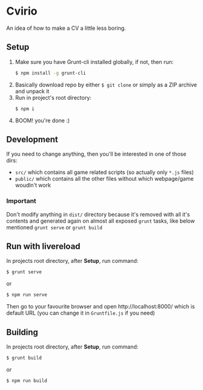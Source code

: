 Cvirio
======

An idea of how to make a CV a little less boring.

Setup
-----


1. Make sure you have Grunt-cli installed globally, if not, then run:
    ```bash
    $ npm install -g grunt-cli
    ```
1. Basically download repo by either `$ git clone` or simply as a ZIP archive and unpack it
1. Run in project's root directory:
    ```bash
    $ npm i
    ```
1. BOOM! you're done :)

Development
-----------

If you need to change anything, then you'll be interested in one of those dirs:

* `src/` which contains all game related scripts (so actually only `*.js` files)
* `public/` which contains all the other files without which webpage/game woudln't work


### Important
Don't modify anything in `dist/` directory because it's removed with all it's contents and generated again on almost all exposed `grunt` tasks, like below mentioned `grunt serve` or `grunt build`

Run with livereload
-------------------

In projects root directory, after **Setup**, run command:
```bash
$ grunt serve
```

or

```bash
$ npm run serve
```

Then go to your favourite browser and open http://localhost:8000/ which is default URL (you can change it in `Gruntfile.js` if you need)

Building
--------

In projects root directory, after **Setup**, run command:
```bash
$ grunt build
```

or

```bash
$ npm run build
```



